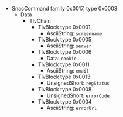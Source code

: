   * SnacCommand family 0x0017, type 0x0003
    * Data
      * TlvChain
        * TlvBlock type 0x0001
          * AsciiString: `screenname`
        * TlvBlock type 0x0005
          * AsciiString: `server`
        * TlvBlock type 0x0006
          * Data: `cookie`
        * TlvBlock type 0x0011
          * AsciiString: `email`
        * TlvBlock type 0x0013
          * UnsignedShort: `regStatus`
        * TlvBlock type 0x0008
          * UnsignedShort: `errorCode`
        * TlvBlock type 0x0004
          * AsciiString: `errorUrl`